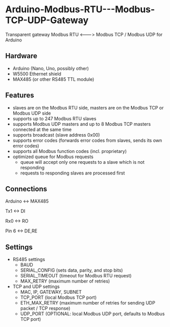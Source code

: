 # Arduino-Modbus-RTU---Modbus-TCP-UDP-Gateway
Transparent gateway Modbus RTU &lt;---> Modbus TCP / Modbus UDP for Arduino

## Hardware
* Arduino (Nano, Uno, possibly other)
* W5500 Ethernet shield
* MAX485 (or other RS485 TTL module)

## Features
* slaves are on the Modbus RTU side, masters are on the Modbus TCP or Modbus UDP side
* supports up to 247 Modbus RTU slaves
* supports Modbus UDP masters and up to 8 Modbus TCP masters connected at the same time
* supports broadcast (slave address 0x00)
* supports error codes (forwards error codes from slaves, sends its own error codes)
* supports all Modbus function codes (incl. proprietary)
* optimized queue for Modbus requests 
  * queue will accept only one requests to a slave which is not responding
  * requests to responding slaves are processed first

## Connections
Arduino <-> MAX485

Tx1 <-> DI

Rx0 <-> RO

Pin 6 <-> DE,RE

## Settings
* RS485 settings
  * BAUD
  * SERIAL_CONFIG   (sets data, parity, and stop bits)
  * SERIAL_TIMEOUT  (timeout for Modbus RTU request)
  * MAX_RETRY       (maximum number of retries)
* TCP and UDP settings
  * MAC, IP,  GATEWAY, SUBNET
  * TCP_PORT        (local Modbus TCP port)
  * ETH_MAX_RETRY   (maximum number of retries for sending UDP packet / TCP response)
  * UDP_PORT        (OPTIONAL: local Modbus UDP port, defaults to Modbus TCP port)
  
